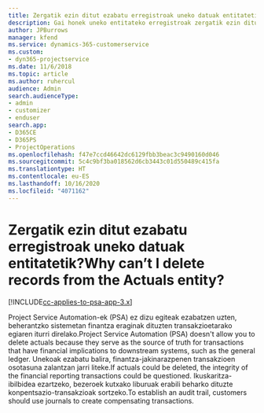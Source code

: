 ```yaml
---
title: Zergatik ezin ditut ezabatu erregistroak uneko datuak entitatetik?
description: Gai honek uneko entitateko erregistroak zergatik ezin dituzu ezabatu azaltzen du.
author: JPBurrows
manager: kfend
ms.service: dynamics-365-customerservice
ms.custom:
- dyn365-projectservice
ms.date: 11/6/2018
ms.topic: article
ms.author: ruhercul
audience: Admin
search.audienceType:
- admin
- customizer
- enduser
search.app:
- D365CE
- D365PS
- ProjectOperations
ms.openlocfilehash: f47e7ccd46642dc6129fbb3beac3c9490160d046
ms.sourcegitcommit: 5c4c9bf3ba018562d6cb3443c01d550489c415fa
ms.translationtype: HT
ms.contentlocale: eu-ES
ms.lasthandoff: 10/16/2020
ms.locfileid: "4071162"
---
```

# <a name="why-cant-i-delete-records-from-the-actuals-entity"></a><span data-ttu-id="8aa2b-103">Zergatik ezin ditut ezabatu erregistroak uneko datuak entitatetik?</span><span class="sxs-lookup"><span data-stu-id="8aa2b-103">Why can’t I delete records from the Actuals entity?</span></span>

[!INCLUDE[cc-applies-to-psa-app-3.x](../includes/cc-applies-to-psa-app-3x.md)]

<span data-ttu-id="8aa2b-104">Project Service Automation-ek (PSA) ez dizu egiteak ezabatzen uzten, beherantzko sistemetan finantza eraginak dituzten transakzioetarako egiaren iturri direlako.</span><span class="sxs-lookup"><span data-stu-id="8aa2b-104">Project Service Automation (PSA) doesn't allow you to delete actuals because they serve as the source of truth for transactions that have financial implications to downstream systems, such as the general ledger.</span></span> <span data-ttu-id="8aa2b-105">Unekoak ezabatu balira, finantza-jakinarazpenen transakzioen osotasuna zalantzan jarri liteke.</span><span class="sxs-lookup"><span data-stu-id="8aa2b-105">If actuals could be deleted, the integrity of the financial reporting transactions could be questioned.</span></span> <span data-ttu-id="8aa2b-106">Ikuskaritza-ibilbidea ezartzeko, bezeroek kutxako liburuak erabili beharko dituzte konpentsazio-transakzioak sortzeko.</span><span class="sxs-lookup"><span data-stu-id="8aa2b-106">To establish an audit trail, customers should use journals to create compensating transactions.</span></span>

